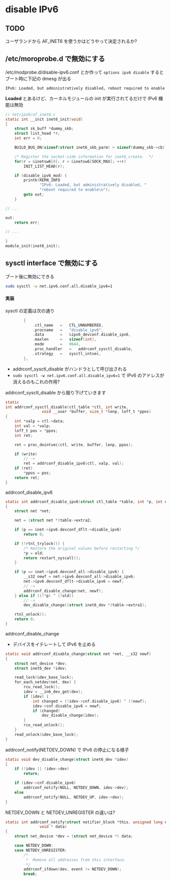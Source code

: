 # disable IPv6

## TODO

ユーザランドから AF_INET6 を使うかはどうやって決定されるか?
 
## /etc/moroprobe.d で無効にする

/etc/modprobe.d/disable-ipv6.conf とか作って `options ipv6 disable` するとブート時に下記の dmesg が出る

```
IPv6: Loaded, but administratively disabled, reboot required to enable
```

**Loaded** とあるけど、カーネルモジュールの init が実行されてるだけで IPv6 機能は無効

```c
// net/ipv6/af_inet6.c
static int __init inet6_init(void)
{
	struct sk_buff *dummy_skb;
	struct list_head *r;
	int err = 0;

	BUILD_BUG_ON(sizeof(struct inet6_skb_parm) > sizeof(dummy_skb->cb));

	/* Register the socket-side information for inet6_create.  */
	for(r = &inetsw6[0]; r < &inetsw6[SOCK_MAX]; ++r)
		INIT_LIST_HEAD(r);

	if (disable_ipv6_mod) {
		printk(KERN_INFO
		       "IPv6: Loaded, but administratively disabled, "
		       "reboot required to enable\n");
		goto out;
	}

// ...    

out:
	return err;

// ...    
    
}
module_init(inet6_init);
```

## sysctl interface で無効にする

ブート後に無効にできる

```sh
sudo sysctl -w net.ipv6.conf.all.disable_ipv6=1
```

#### 実装

sysctl の定義は次の通り

```c
		{
			.ctl_name	=	CTL_UNNUMBERED,
			.procname	=	"disable_ipv6",
			.data		=	&ipv6_devconf.disable_ipv6,
			.maxlen		=	sizeof(int),
			.mode		=	0644,
			.proc_handler	=	addrconf_sysctl_disable,
			.strategy	=	sysctl_intvec,
		},
```

 * addrconf_sysctl_disable がハンドラとして呼び出される
 * `sudo sysctl -w net.ipv6.conf.all.disable_ipv6=1` で IPv6 のアドレスが消えるのもこれの作用?

addrconf_sysctl_disable から掘り下げていきます

```c
static
int addrconf_sysctl_disable(ctl_table *ctl, int write,
			    void __user *buffer, size_t *lenp, loff_t *ppos)
{
	int *valp = ctl->data;
	int val = *valp;
	loff_t pos = *ppos;
	int ret;

	ret = proc_dointvec(ctl, write, buffer, lenp, ppos);

	if (write)
        // ->
		ret = addrconf_disable_ipv6(ctl, valp, val);
	if (ret)
		*ppos = pos;
	return ret;
}
```

addrconf_disable_ipv6 

```c
static int addrconf_disable_ipv6(struct ctl_table *table, int *p, int old)
{
	struct net *net;

	net = (struct net *)table->extra2;

	if (p == &net->ipv6.devconf_dflt->disable_ipv6)
		return 0;

	if (!rtnl_trylock()) {
		/* Restore the original values before restarting */
		*p = old;
		return restart_syscall();
	}

	if (p == &net->ipv6.devconf_all->disable_ipv6) {
		__s32 newf = net->ipv6.devconf_all->disable_ipv6;
		net->ipv6.devconf_dflt->disable_ipv6 = newf;
        // ->
		addrconf_disable_change(net, newf);
	} else if ((!*p) ^ (!old))
        // ->
		dev_disable_change((struct inet6_dev *)table->extra1);

	rtnl_unlock();
	return 0;
}
```

addrconf_disable_change

 * デバイスをイテレートして IPv6 を止める

```c
static void addrconf_disable_change(struct net *net, __s32 newf)
{
	struct net_device *dev;
	struct inet6_dev *idev;

	read_lock(&dev_base_lock);
	for_each_netdev(net, dev) {
		rcu_read_lock();
		idev = __in6_dev_get(dev);
		if (idev) {
			int changed = (!idev->cnf.disable_ipv6) ^ (!newf);
			idev->cnf.disable_ipv6 = newf;
			if (changed)
				dev_disable_change(idev);
		}
		rcu_read_unlock();
	}
	read_unlock(&dev_base_lock);
}
```

addrconf_notify(NETDEV_DOWN) で IPv6 の停止になる様子

```c
static void dev_disable_change(struct inet6_dev *idev)
{
	if (!idev || !idev->dev)
		return;

	if (idev->cnf.disable_ipv6)
		addrconf_notify(NULL, NETDEV_DOWN, idev->dev);
	else
		addrconf_notify(NULL, NETDEV_UP, idev->dev);
}
```

NETDEV_DOWN と NETDEV_UNREGISTER の違いは?

```c
static int addrconf_notify(struct notifier_block *this, unsigned long event,
			   void * data)
{
	struct net_device *dev = (struct net_device *) data;

	case NETDEV_DOWN:
	case NETDEV_UNREGISTER:
		/*
		 *	Remove all addresses from this interface.
		 */
		addrconf_ifdown(dev, event != NETDEV_DOWN);
		break;
```